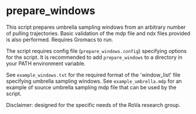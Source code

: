 # prepare_windows

This script prepares umbrella sampling windows from an arbitrary number of pulling trajectories. Basic validation of the mdp file and ndx files provided is also performed. Requires Gromacs to run.

The script requires config file (`prepare_windows.config`) specifying options for the script. It is recommended to add `prepare_windows` to a directory in your PATH environment variable.

See `example_windows.txt` for the required format of the 'window_list' file specifying umbrella sampling windows.
See `example_umbrella.mdp` for an example of source umbrella sampling mdp file that can be used by the script.

Disclaimer: designed for the specific needs of the RoVa research group.